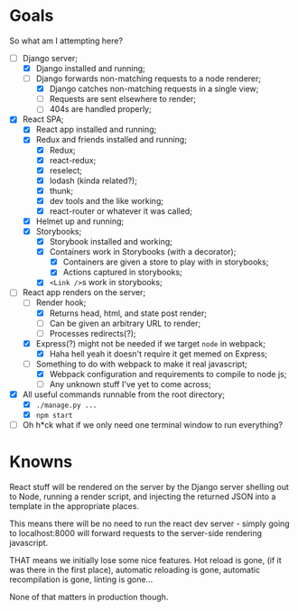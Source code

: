 # Goals

So what am I attempting here?

* [ ] Django server;
  * [x] Django installed and running;
  * [ ] Django forwards non-matching requests to a node renderer;
    * [x] Django catches non-matching requests in a single view;
    * [ ] Requests are sent elsewhere to render;
    * [ ] 404s are handled properly;
* [x] React SPA;
  * [x] React app installed and running;
  * [x] Redux and friends installed and running;
    * [x] Redux;
    * [x] react-redux;
    * [x] reselect;
    * [x] lodash (kinda related?);
    * [x] thunk;
    * [x] dev tools and the like working;
    * [x] react-router or whatever it was called;
  * [x] Helmet up and running;
  * [x] Storybooks;
    * [x] Storybook installed and working;
    * [x] Containers work in Storybooks (with a decorator);
      * [x] Containers are given a store to play with in storybooks;
      * [x] Actions captured in storybooks;
    * [x] `<Link />`s work in storybooks;
* [ ] React app renders on the server;
  * [ ] Render hook;
    * [x] Returns head, html, and state post render;
    * [ ] Can be given an arbitrary URL to render;
    * [ ] Processes redirects(?);
  * [x] Express(?) might not be needed if we target `node` in webpack;
    * [x] Haha hell yeah it doesn't require it get memed on Express;
  * [ ] Something to do with webpack to make it real javascript;
    * [x] Webpack configuration and requirements to compile to node js;
    * [ ] Any unknown stuff I've yet to come across;
* [x] All useful commands runnable from the root directory;
  * [x] `./manage.py ...`
  * [x] `npm start`
* [ ] Oh h*ck what if we only need one terminal window to run everything?

# Knowns

React stuff will be rendered on the server by the Django server shelling out to Node, running a render script, and injecting the returned JSON into a template in the appropriate places.

This means there will be no need to run the react dev server - simply going to localhost:8000 will forward requests to the server-side rendering javascript.

THAT means we initially lose some nice features.  Hot reload is gone, (if it was there in the first place), automatic reloading is gone, automatic recompilation is gone, linting is gone...

None of that matters in production though.
